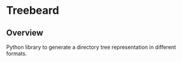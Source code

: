 # Treebeard

## Overview

Python library to generate a directory tree representation in different formats.
